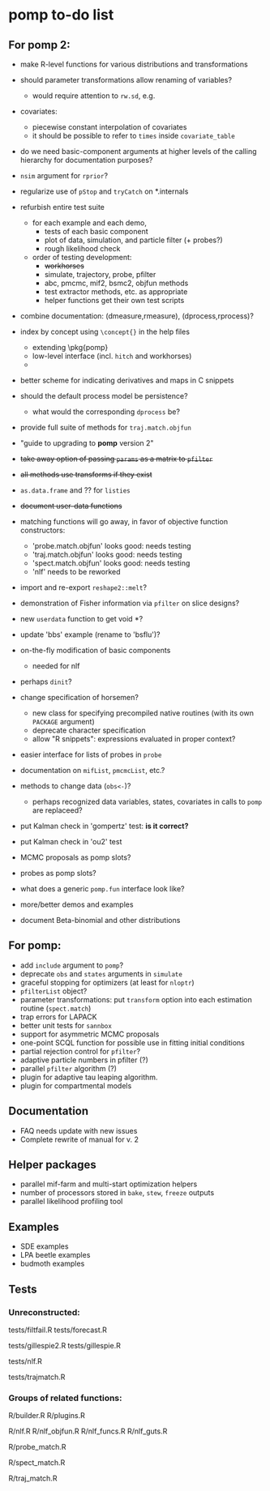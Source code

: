 # pomp to-do list

## For pomp 2:

- make R-level functions for various distributions and transformations
- should parameter transformations allow renaming of variables?
	- would require attention to `rw.sd`, e.g.
- covariates:
	- piecewise constant interpolation of covariates
	- it should be possible to refer to `times` inside `covariate_table`
- do we need basic-component arguments at higher levels of the calling hierarchy for documentation purposes?
- `nsim` argument for `rprior`?
- regularize use of `pStop` and `tryCatch` on *.internals
- refurbish entire test suite
	- for each example and each demo,
		- tests of each basic component
		- plot of data, simulation, and particle filter (+ probes?)
		- rough likelihood check
	- order of testing development:
		- ~~workhorses~~
		- simulate, trajectory, probe, pfilter
		- abc, pmcmc, mif2, bsmc2, objfun methods
		- test extractor methods, etc. as appropriate
		- helper functions get their own test scripts
- combine documentation: (dmeasure,rmeasure), (dprocess,rprocess)?
- index by concept using `\concept{}` in the help files
	- extending \pkg{pomp}
	- low-level interface (incl. `hitch` and workhorses)
	- 
- better scheme for indicating derivatives and maps in C snippets
- should the default process model be persistence?
	- what would the corresponding `dprocess` be?
- provide full suite of methods for `traj.match.objfun`

- "guide to upgrading to **pomp** version 2"
- ~~take away option of passing `params` as a matrix to `pfilter`~~
- ~~all methods use transforms if they exist~~
- `as.data.frame` and ?? for `listies`
- ~~document user-data functions~~
- matching functions will go away, in favor of objective function constructors:
    - 'probe.match.objfun' looks good: needs testing
    - 'traj.match.objfun' looks good: needs testing
    - 'spect.match.objfun' looks good: needs testing
	- 'nlf' needs to be reworked
- import and re-export `reshape2::melt`?
- demonstration of Fisher information via `pfilter` on slice designs?
- new `userdata` function to get void *?
- update 'bbs' example (rename to 'bsflu')?

- on-the-fly modification of basic components
	- needed for nlf
- perhaps `dinit`?
- change specification of horsemen?
	- new class for specifying precompiled native routines (with its own `PACKAGE` argument)
	- deprecate character specification
	- allow "R snippets": expressions evaluated in proper context?
- easier interface for lists of probes in `probe`
- documentation on `mifList`, `pmcmcList`, etc.?
- methods to change data (`obs<-`)?
	- perhaps recognized data variables, states, covariates in calls to `pomp` are replaceed?
- put Kalman check in 'gompertz' test: **is it correct?**
- put Kalman check in 'ou2' test
- MCMC proposals as pomp slots?
- probes as pomp slots?
- what does a generic `pomp.fun` interface look like?
- more/better demos and examples
- document Beta-binomial and other distributions

## For pomp:

- add `include` argument to `pomp`?
- deprecate `obs` and `states` arguments in `simulate`
- graceful stopping for optimizers (at least for `nloptr`)
- `pfilterList` object?
- parameter transformations: put `transform` option into each estimation routine (`spect.match`)
- trap errors for LAPACK
- better unit tests for `sannbox`
- support for asymmetric MCMC proposals
- one-point SCQL function for possible use in fitting initial conditions
- partial rejection control for `pfilter`?
- adaptive particle numbers in pfilter (?)
- parallel `pfilter` algorithm (?)
- plugin for adaptive tau leaping algorithm.
- plugin for compartmental models

## Documentation

- FAQ needs update with new issues
- Complete rewrite of manual for v. 2

## Helper packages

- parallel mif-farm and multi-start optimization helpers
- number of processors stored in `bake`, `stew`, `freeze` outputs
- parallel likelihood profiling tool

## Examples

- SDE examples
- LPA beetle examples
- budmoth examples

## Tests

### Unreconstructed:

tests/filtfail.R
tests/forecast.R

tests/gillespie2.R
tests/gillespie.R

tests/nlf.R

tests/trajmatch.R

### Groups of related functions:

R/builder.R
R/plugins.R

R/nlf.R
R/nlf_objfun.R
R/nlf_funcs.R
R/nlf_guts.R

R/probe_match.R

R/spect_match.R

R/traj_match.R
